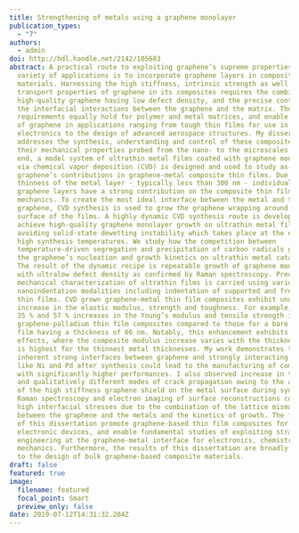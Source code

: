 ```yaml
---
title: Strengthening of metals using a graphene monolayer
publication_types:
  - "7"
authors:
  - admin
doi: http://hdl.handle.net/2142/105683
abstract: A practical route to exploiting graphene’s supreme properties for a
  variety of applications is to incorporate graphene layers in composite
  materials. Harnessing the high stiffness, intrinsic strength as well as
  transport properties of graphene in its composites requires the combination of
  high-quality graphene having low defect density, and the precise control of
  the interfacial interactions between the graphene and the matrix. These
  requirements equally hold for polymer and metal matrices, and enable the use
  of graphene in applications ranging from tough thin films for use in flexible
  electronics to the design of advanced aerospace structures. My dissertation
  addresses the synthesis, understanding and control of these composites and
  their mechanical properties probed from the nano- to the microscales. To this
  end, a model system of ultrathin metal films coated with graphene monolayer
  via chemical vapor deposition (CVD) is designed and used to study as-grown
  graphene’s contributions in graphene-metal composite thin films. Due to the
  thinness of the metal layer - typically less than 300 nm - individual or few
  graphene layers have a strong contribution on the composite thin film’s
  mechanics. To create the most ideal interface between the metal and the
  graphene, CVD synthesis is used to grow the graphene wrapping around the
  surface of the films. A highly dynamic CVD synthesis route is developed to
  achieve high-quality graphene monolayer growth on ultrathin metal films while
  avoiding solid-state dewetting instability which takes place at the extremely
  high synthesis temperatures. We study how the competition between
  temperature-driven segregation and precipitation of carbon radicals governs
  the graphene’s nucleation and growth kinetics on ultrathin metal catalysts.
  The result of the dynamic recipe is repeatable growth of graphene monolayers
  with ultralow defect density as confirmed by Raman spectroscopy. Precise
  mechanical characterization of ultrathin films is carried using various
  nanoindentation modalities including indentation of supported and freestanding
  thin films. CVD grown graphene-metal thin film composites exhibit unusual
  increase in the elastic modulus, strength and toughness. For example, there is
  35 % and 57 % increases in the Young’s modulus and tensile strength in
  graphene-palladium thin film composites compared to those for a bare palladium
  film having a thickness of 66 nm. Notably, this enhancement exhibits scale
  effects, where the composite modulus increase varies with the thickness, and
  is highest for the thinnest metal thicknesses. My work demonstrates that the
  inherent strong interfaces between graphene and strongly interacting metals
  like Ni and Pd after synthesis could lead to the manufacturing of composites
  with significantly higher performances. I also observed increase in toughness
  and qualitatively different modes of crack propagation owing to the addition
  of the high stiffness graphene shield on the metal surface during synthesis.
  Raman spectroscopy and electron imaging of surface reconstructions confirm the
  high interfacial stresses due to the combination of the lattice mismatch
  between the graphene and the metals and the kinetics of growth. The findings
  of this dissertation promote graphene-based thin film composites for flexible
  electronic devices, and enable fundamental studies of exploiting strain
  engineering at the graphene-metal interface for electronics, chemistry and
  mechanics. Furthermore, the results of this dissertation are broadly relevant
  to the design of bulk graphene-based composite materials.
draft: false
featured: true
image:
  filename: featured
  focal_point: Smart
  preview_only: false
date: 2019-07-12T14:31:32.204Z
---
```

